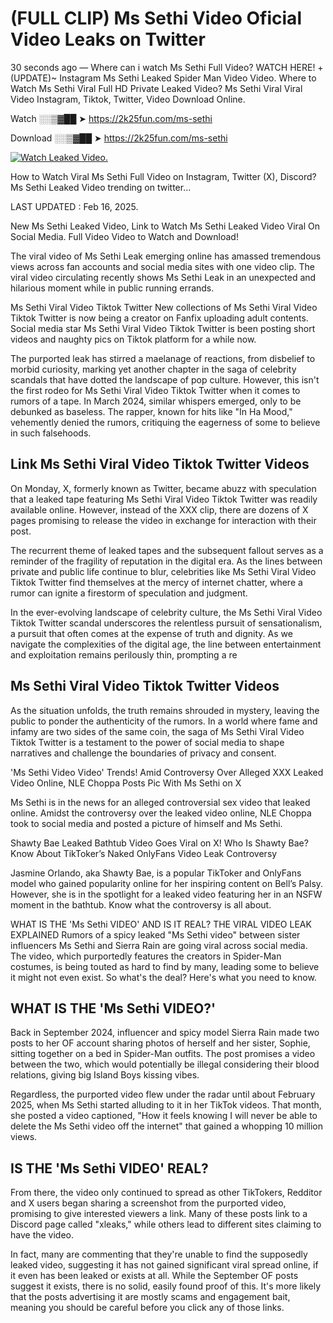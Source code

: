 # (FULL CLIP) Ms Sethi Video Oficial Video Leaks on Twitter

30 seconds ago — Where can i watch Ms Sethi Full Video? WATCH HERE! +(UPDATE)~ Instagram Ms Sethi Leaked Spider Man Video Video. Where to Watch Ms Sethi Viral Full HD Private Leaked Video? Ms Sethi Viral Viral Video Instagram, Tiktok, Twitter, Video Download Online.

Watch ░░▒▓██ ➤ https://2k25fun.com/ms-sethi

Download ░░▒▓██ ➤ https://2k25fun.com/ms-sethi

[![Watch Leaked Video.](https://miro.medium.com/v2/resize:fit:828/format:webp/1*cilzJN44JGOrTw9NJCrNHA.gif "Watch Leaked Video")](https://2k25fun.com/ms-sethi)

How to Watch Viral Ms Sethi Full Video on Instagram, Twitter (X), Discord? Ms Sethi Leaked Video trending on twitter...

LAST UPDATED : Feb 16, 2025.

New Ms Sethi Leaked Video, Link to Watch Ms Sethi Leaked Video Viral On Social Media. Full Video Video to Watch and Download!

The viral video of Ms Sethi Leak emerging online has amassed tremendous views across fan accounts and social media sites with one video clip. The viral video circulating recently shows Ms Sethi Leak in an unexpected and hilarious moment while in public running errands.

Ms Sethi Viral Video Tiktok Twitter New collections of Ms Sethi Viral Video Tiktok Twitter is now being a creator on Fanfix uploading adult contents. Social media star Ms Sethi Viral Video Tiktok Twitter is been posting short videos and naughty pics on Tiktok platform for a while now.

The purported leak has stirred a maelanage of reactions, from disbelief to morbid curiosity, marking yet another chapter in the saga of celebrity scandals that have dotted the landscape of pop culture. However, this isn't the first rodeo for Ms Sethi Viral Video Tiktok Twitter when it comes to rumors of a tape. In March 2024, similar whispers emerged, only to be debunked as baseless. The rapper, known for hits like "In Ha Mood," vehemently denied the rumors, critiquing the eagerness of some to believe in such falsehoods.

## Link Ms Sethi Viral Video Tiktok Twitter Videos

On Monday, X, formerly known as Twitter, became abuzz with speculation that a leaked tape featuring Ms Sethi Viral Video Tiktok Twitter was readily available online. However, instead of the XXX clip, there are dozens of X pages promising to release the video in exchange for interaction with their post.

The recurrent theme of leaked tapes and the subsequent fallout serves as a reminder of the fragility of reputation in the digital era. As the lines between private and public life continue to blur, celebrities like Ms Sethi Viral Video Tiktok Twitter find themselves at the mercy of internet chatter, where a rumor can ignite a firestorm of speculation and judgment.

In the ever-evolving landscape of celebrity culture, the Ms Sethi Viral Video Tiktok Twitter scandal underscores the relentless pursuit of sensationalism, a pursuit that often comes at the expense of truth and dignity. As we navigate the complexities of the digital age, the line between entertainment and exploitation remains perilously thin, prompting a re

##  Ms Sethi Viral Video Tiktok Twitter Videos

As the situation unfolds, the truth remains shrouded in mystery, leaving the public to ponder the authenticity of the rumors. In a world where fame and infamy are two sides of the same coin, the saga of Ms Sethi Viral Video Tiktok Twitter is a testament to the power of social media to shape narratives and challenge the boundaries of privacy and consent.

'Ms Sethi Video Video' Trends! Amid Controversy Over Alleged XXX Leaked Video Online, NLE Choppa Posts Pic With Ms Sethi on X

Ms Sethi is in the news for an alleged controversial sex video that leaked online. Amidst the controversy over the leaked video online, NLE Choppa took to social media and posted a picture of himself and Ms Sethi.

Shawty Bae Leaked Bathtub Video Goes Viral on X! Who Is Shawty Bae? Know About TikToker’s Naked OnlyFans Video Leak Controversy

Jasmine Orlando, aka Shawty Bae, is a popular TikToker and OnlyFans model who gained popularity online for her inspiring content on Bell’s Palsy. However, she is in the spotlight for a leaked video featuring her in an NSFW moment in the bathtub. Know what the controversy is all about.

WHAT IS THE 'Ms Sethi VIDEO' AND IS IT REAL? THE VIRAL VIDEO LEAK EXPLAINED Rumors of a spicy leaked "Ms Sethi video" between sister influencers Ms Sethi and Sierra Rain are going viral across social media. The video, which purportedly features the creators in Spider-Man costumes, is being touted as hard to find by many, leading some to believe it might not even exist. So what's the deal? Here's what you need to know.

## WHAT IS THE 'Ms Sethi VIDEO?'

Back in September 2024, influencer and spicy model Sierra Rain made two posts to her OF account sharing photos of herself and her sister, Sophie, sitting together on a bed in Spider-Man outfits. The post promises a video between the two, which would potentially be illegal considering their blood relations, giving big Island Boys kissing vibes.

Regardless, the purported video flew under the radar until about February 2025, when Ms Sethi started alluding to it in her TikTok videos. That month, she posted a video captioned, "How it feels knowing I will never be able to delete the Ms Sethi video off the internet" that gained a whopping 10 million views.

## IS THE 'Ms Sethi VIDEO' REAL?

From there, the video only continued to spread as other TikTokers, Redditor and X users began sharing a screenshot from the purported video, promising to give interested viewers a link. Many of these posts link to a Discord page called "xleaks," while others lead to different sites claiming to have the video.

In fact, many are commenting that they're unable to find the supposedly leaked video, suggesting it has not gained significant viral spread online, if it even has been leaked or exists at all. While the September OF posts suggest it exists, there is no solid, easily found proof of this. It's more likely that the posts advertising it are mostly scams and engagement bait, meaning you should be careful before you click any of those links.